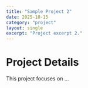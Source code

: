 ```yaml
---
title: "Sample Project 2"
date: 2025-10-15
category: "project"
layout: single
excerpt: "Project excerpt 2."
---
```

# Project Details

This project focuses on ...
